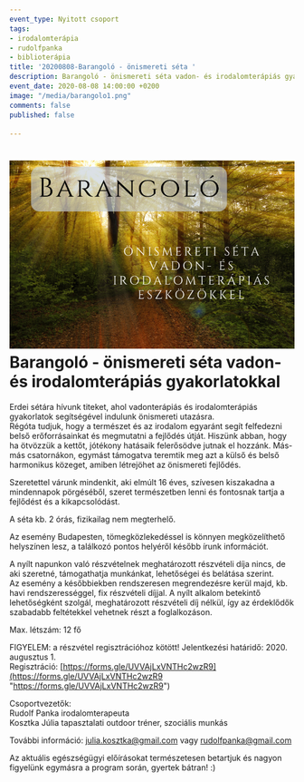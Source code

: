 ```yaml
---
event_type: Nyitott csoport
tags:
- irodalomterápia
- rudolfpanka
- biblioterápia
title: '20200808-Barangoló - önismereti séta '
description: Barangoló - önismereti séta vadon- és irodalomterápiás gyakorlatokkal
event_date: 2020-08-08 14:00:00 +0200
image: "/media/barangolo1.png"
comments: false
published: false

---
```

# ![](/media/barangolo1.png)Barangoló - önismereti séta vadon- és irodalomterápiás gyakorlatokkal

Erdei sétára hívunk titeket, ahol vadonterápiás és irodalomterápiás gyakorlatok segítségével indulunk önismereti utazásra.   
Régóta tudjuk, hogy a természet és az irodalom egyaránt segít felfedezni belső erőforrásainkat és megmutatni a fejlődés útját. Hiszünk abban, hogy ha ötvözzük a kettőt, jótékony hatásaik felerősödve jutnak el hozzánk. Más-más csatornákon, egymást támogatva teremtik meg azt a külső és belső harmonikus közeget, amiben létrejöhet az önismereti fejlődés.  
  
Szeretettel várunk mindenkit, aki elmúlt 16 éves, szívesen kiszakadna a mindennapok pörgéséből, szeret természetben lenni és fontosnak tartja a fejlődést és a kikapcsolódást.  
  
A séta kb. 2 órás, fizikailag nem megterhelő.   
  
Az esemény Budapesten, tömegközlekedéssel is könnyen megközelíthető helyszínen lesz, a találkozó pontos helyéről később írunk információt.  
  
A nyílt napunkon való részvételnek meghatározott részvételi díja nincs, de aki szeretné, támogathatja munkánkat, lehetőségei és belátása szerint.   
Az esemény a későbbiekben rendszeresen megrendezésre kerül majd, kb. havi rendszerességgel, fix részvételi díjjal. A nyílt alkalom betekintő lehetőségként szolgál, meghatározott részvételi díj nélkül, így az érdeklődők szabadabb feltétekkel vehetnek részt a foglalkozáson.  
  
Max. létszám: 12 fő  
  
FIGYELEM: a részvétel regisztrációhoz kötött! Jelentkezési határidő: 2020. augusztus 1.   
Regisztráció: [https://forms.gle/UVVAjLxVNTHc2wzR9](https://forms.gle/UVVAjLxVNTHc2wzR9 "https://forms.gle/UVVAjLxVNTHc2wzR9")  
  
Csoportvezetők:  
Rudolf Panka irodalomterapeuta  
Kosztka Júlia tapasztalati outdoor tréner, szociális munkás   
  
További információ: julia.kosztka@gmail.com vagy rudolfpanka@gmail.com  
  
Az aktuális egészségügyi előírásokat természetesen betartjuk és nagyon figyelünk egymásra a program során, gyertek bátran! :)